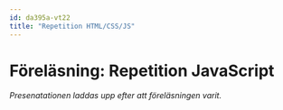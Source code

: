```yaml
---
id: da395a-vt22
title: "Repetition HTML/CSS/JS"
---
```


# Föreläsning: Repetition JavaScript

*Presenatationen laddas upp efter att föreläsningen varit.*